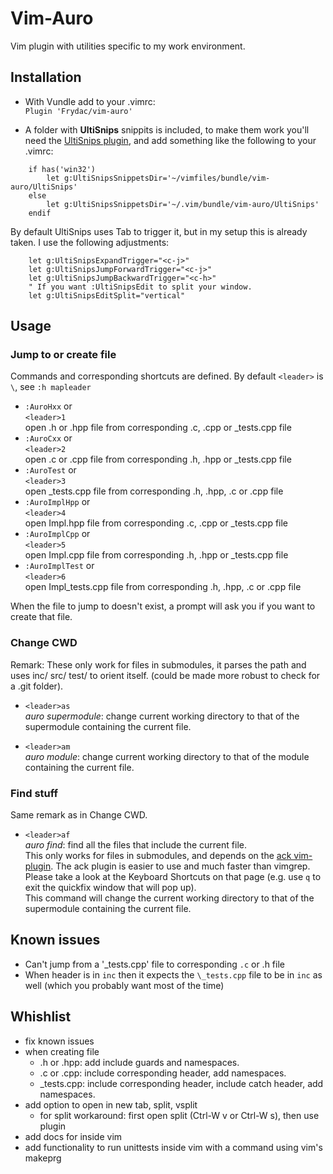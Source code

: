 # Vim-Auro

Vim plugin with utilities specific to my work environment.

## Installation
* With Vundle add to your .vimrc:  
`Plugin 'Frydac/vim-auro'`  

* A folder with **UltiSnips** snippits is included, to make them work you'll need the [UltiSnips plugin](https://github.com/SirVer/ultisnips), and add something like the following to your .vimrc:
```
    if has('win32')
        let g:UltiSnipsSnippetsDir='~/vimfiles/bundle/vim-auro/UltiSnips'
    else
        let g:UltiSnipsSnippetsDir='~/.vim/bundle/vim-auro/UltiSnips'
    endif
```
By default UltiSnips uses Tab to trigger it, but in my setup this is already taken. I use the following adjustments:
```
    let g:UltiSnipsExpandTrigger="<c-j>"
    let g:UltiSnipsJumpForwardTrigger="<c-j>"
    let g:UltiSnipsJumpBackwardTrigger="<c-h>"
    " If you want :UltiSnipsEdit to split your window.
    let g:UltiSnipsEditSplit="vertical"
```

## Usage  
### Jump to or create file  
Commands and corresponding shortcuts are defined. 
By default `<leader>` is `\`, see `:h mapleader`
* `:AuroHxx` or  
  `<leader>1`  
  open .h or .hpp file from corresponding .c, .cpp or \_tests.cpp file
* `:AuroCxx` or  
  `<leader>2`  
  open .c or .cpp file from corresponding .h, .hpp or \_tests.cpp file
* `:AuroTest` or  
  `<leader>3`  
  open \_tests.cpp file from corresponding .h, .hpp, .c or .cpp file
* `:AuroImplHpp` or  
  `<leader>4`  
  open Impl.hpp file from corresponding .c, .cpp or \_tests.cpp file
* `:AuroImplCpp` or  
  `<leader>5`  
  open Impl.cpp file from corresponding .h, .hpp or \_tests.cpp file
* `:AuroImplTest` or  
  `<leader>6`  
  open Impl\_tests.cpp file from corresponding .h, .hpp, .c or .cpp file

When the file to jump to doesn't exist, a prompt will ask you if you want to create that file.

### Change CWD
  Remark: These only work for files in submodules, it parses the path and uses inc/ src/ test/ to orient itself. (could be made more robust to check for a .git folder).

* `<leader>as`  
  *auro supermodule*: change current working directory to that of the supermodule containing the current file.  

* `<leader>am`  
  *auro module*: change current working directory to that of the module containing the current file.  

### Find stuff
Same remark as in Change CWD.

* `<leader>af`  
  *auro find*: find all the files that include the current file.  
  This only works for files in submodules, and depends on the [ack vim-plugin][1]. The ack plugin is easier to use and much faster than
  vimgrep. Please take a look at the Keyboard Shortcuts on that page (e.g. use `q` to exit the quickfix window that will pop up).  
  This command will change the current working directory to that of the supermodule containing the current file.  
  
## Known issues
* Can't jump from a '\_tests.cpp' file to corresponding `.c` or .h file
* When header is in `inc` then it expects the `\_tests.cpp` file to be in `inc` as well (which you probably want most of the time)

## Whishlist
* fix known issues
* when creating file
  * .h or .hpp: add include guards and namespaces.
  * .c or .cpp: include corresponding header, add namespaces.
  * \_tests.cpp: include corresponding header, include catch header, add namespaces.
* add option to open in new tab, split, vsplit
  * for split workaround: first open split (Ctrl-W v or Ctrl-W s), then use plugin
* add docs for inside vim
* add functionality to run unittests inside vim with a command using vim's makeprg


[1]: https://github.com/mileszs/ack.vim 
